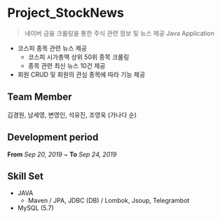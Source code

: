 # Project_StockNews
> 네이버 금융 크롤링을 통한 주식 관련 정보 및 뉴스 제공 Java Application

* 코스피 종목 관련 뉴스 제공
  * 코스피 시가총액 상위 50위 종목 크롤링
  * 종목 관련 최신 뉴스 10건 제공
 * 회원 CRUD 및 회원의 관심 종목에 따라 기능 제공 

## Team Member
김경원, 남세영, 변영인, 석유진, 조영욱 (가나다 순)

## Development period
**From** *Sep 20, 2019* ~ **To** *Sep 24, 2019*

## Skill Set
* JAVA
  * Maven / JPA, JDBC (DB) / Lombok, Jsoup, Telegrambot
* MySQL (5.7)
